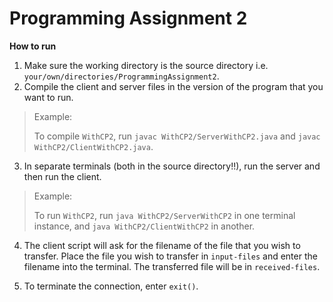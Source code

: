 # Programming Assignment 2

**How to run**

1. Make sure the working directory is the source directory i.e. ``your/own/directories/ProgrammingAssignment2``. 
2. Compile the client and server files in the version of the program that you want to run.

> Example:
> 
> To compile ``WithCP2``, run ``javac WithCP2/ServerWithCP2.java`` and ``javac WithCP2/ClientWithCP2.java``.
> 
3. In separate terminals (both in the source directory!!), run the server and then run the client.
> Example:
> 
> To run ``WithCP2``, run ``java WithCP2/ServerWithCP2`` in one terminal instance, and ``java WithCP2/ClientWithCP2`` in another.
> 
4. The client script will ask for the filename of the file that you wish to transfer. Place the file you wish to transfer in ``input-files`` and enter the filename into the terminal. The transferred file will be in ``received-files``.

5. To terminate the connection, enter ``exit()``. 